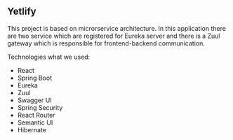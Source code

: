 ## Yetlify

This project is based on microrservice architecture. In this application there are two service which are 
registered for Eureka server and there is a Zuul gateway which is responsible for frontend-backend communication.

Technologies what we used:
 - React
 - Spring Boot
 - Eureka
 - Zuul
 - Swagger UI
 - Spring Security
 - React Router
 - Semantic UI
 - Hibernate
